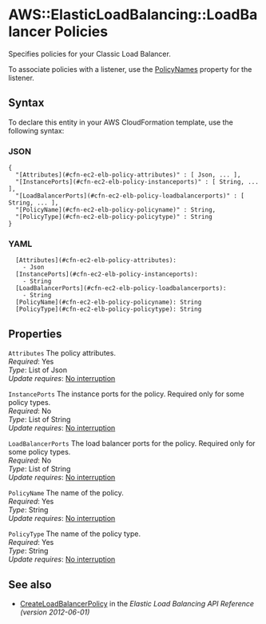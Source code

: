 # AWS::ElasticLoadBalancing::LoadBalancer Policies<a name="aws-properties-ec2-elb-policy"></a>

Specifies policies for your Classic Load Balancer\.

To associate policies with a listener, use the [PolicyNames](https://docs.aws.amazon.com/AWSCloudFormation/latest/UserGuide/aws-properties-ec2-elb-listener.html#cfn-ec2-elb-listener-policynames) property for the listener\.

## Syntax<a name="aws-properties-ec2-elb-policy-syntax"></a>

To declare this entity in your AWS CloudFormation template, use the following syntax:

### JSON<a name="aws-properties-ec2-elb-policy-syntax.json"></a>

```
{
  "[Attributes](#cfn-ec2-elb-policy-attributes)" : [ Json, ... ],
  "[InstancePorts](#cfn-ec2-elb-policy-instanceports)" : [ String, ... ],
  "[LoadBalancerPorts](#cfn-ec2-elb-policy-loadbalancerports)" : [ String, ... ],
  "[PolicyName](#cfn-ec2-elb-policy-policyname)" : String,
  "[PolicyType](#cfn-ec2-elb-policy-policytype)" : String
}
```

### YAML<a name="aws-properties-ec2-elb-policy-syntax.yaml"></a>

```
  [Attributes](#cfn-ec2-elb-policy-attributes): 
    - Json
  [InstancePorts](#cfn-ec2-elb-policy-instanceports): 
    - String
  [LoadBalancerPorts](#cfn-ec2-elb-policy-loadbalancerports): 
    - String
  [PolicyName](#cfn-ec2-elb-policy-policyname): String
  [PolicyType](#cfn-ec2-elb-policy-policytype): String
```

## Properties<a name="aws-properties-ec2-elb-policy-properties"></a>

`Attributes`  <a name="cfn-ec2-elb-policy-attributes"></a>
The policy attributes\.  
*Required*: Yes  
*Type*: List of Json  
*Update requires*: [No interruption](https://docs.aws.amazon.com/AWSCloudFormation/latest/UserGuide/using-cfn-updating-stacks-update-behaviors.html#update-no-interrupt)

`InstancePorts`  <a name="cfn-ec2-elb-policy-instanceports"></a>
The instance ports for the policy\. Required only for some policy types\.  
*Required*: No  
*Type*: List of String  
*Update requires*: [No interruption](https://docs.aws.amazon.com/AWSCloudFormation/latest/UserGuide/using-cfn-updating-stacks-update-behaviors.html#update-no-interrupt)

`LoadBalancerPorts`  <a name="cfn-ec2-elb-policy-loadbalancerports"></a>
The load balancer ports for the policy\. Required only for some policy types\.  
*Required*: No  
*Type*: List of String  
*Update requires*: [No interruption](https://docs.aws.amazon.com/AWSCloudFormation/latest/UserGuide/using-cfn-updating-stacks-update-behaviors.html#update-no-interrupt)

`PolicyName`  <a name="cfn-ec2-elb-policy-policyname"></a>
The name of the policy\.  
*Required*: Yes  
*Type*: String  
*Update requires*: [No interruption](https://docs.aws.amazon.com/AWSCloudFormation/latest/UserGuide/using-cfn-updating-stacks-update-behaviors.html#update-no-interrupt)

`PolicyType`  <a name="cfn-ec2-elb-policy-policytype"></a>
The name of the policy type\.  
*Required*: Yes  
*Type*: String  
*Update requires*: [No interruption](https://docs.aws.amazon.com/AWSCloudFormation/latest/UserGuide/using-cfn-updating-stacks-update-behaviors.html#update-no-interrupt)

## See also<a name="aws-properties-ec2-elb-policy--seealso"></a>
+  [CreateLoadBalancerPolicy](https://docs.aws.amazon.com/elasticloadbalancing/2012-06-01/APIReference/API_CreateLoadBalancerPolicy.html) in the *Elastic Load Balancing API Reference \(version 2012\-06\-01\)* 